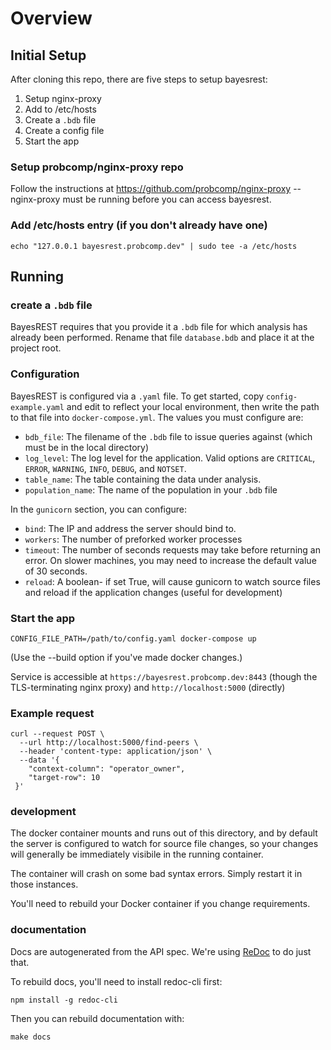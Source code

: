 # Overview

## Initial Setup

After cloning this repo, there are five steps to setup bayesrest:
1. Setup nginx-proxy
1. Add to /etc/hosts
1. Create a `.bdb` file
1. Create a config file
1. Start the app

### Setup probcomp/nginx-proxy repo

Follow the instructions at https://github.com/probcomp/nginx-proxy -- nginx-proxy must be running before you can access bayesrest.

### Add /etc/hosts entry (if you don't already have one)

    echo "127.0.0.1 bayesrest.probcomp.dev" | sudo tee -a /etc/hosts


## Running

### create a `.bdb` file
BayesREST requires that you provide it a `.bdb` file for which analysis has already been performed. Rename that file `database.bdb` and place it at the project root.

### Configuration

BayesREST is configured via a `.yaml` file. To get started, copy `config-example.yaml` and edit to reflect your local environment, then write the path to that file into `docker-compose.yml`. The values you must configure are:

- `bdb_file`: The filename of the `.bdb` file to issue queries against (which must be in the local directory)
- `log_level`: The log level for the application. Valid options are `CRITICAL`, `ERROR`, `WARNING`, `INFO`, `DEBUG`, and `NOTSET`.
- `table_name`: The table containing the data under analysis.
- `population_name`: The name of the population in your `.bdb` file

In the `gunicorn` section, you can configure:

- `bind`: The IP and address the server should bind to.
- `workers`: The number of preforked worker processes
- `timeout`: The number of seconds requests may take before returning an error. On slower machines, you may need to increase the default value of 30 seconds.
- `reload`: A boolean- if set True, will cause gunicorn to watch source files and reload if the application changes (useful for development)

### Start the app

    CONFIG_FILE_PATH=/path/to/config.yaml docker-compose up

(Use the --build option if you've made docker changes.)

Service is accessible at `https://bayesrest.probcomp.dev:8443` (though the TLS-terminating nginx proxy) and `http://localhost:5000` (directly)

### Example request

    curl --request POST \
      --url http://localhost:5000/find-peers \
      --header 'content-type: application/json' \
      --data '{
        "context-column": "operator_owner",
        "target-row": 10
     }'

### development

The docker container mounts and runs out of this directory, and by default the server is configured to watch for source file changes, so your changes will generally be immediately visibile in the running container.

The container will crash on some bad syntax errors. Simply restart it in those instances.

You'll need to rebuild your Docker container if you change requirements.

### documentation

Docs are autogenerated from the API spec. We're using [ReDoc](https://github.com/Rebilly/ReDoc/blob/master/cli/README.md) to do just that.

To rebuild docs, you'll need to install redoc-cli first:

    npm install -g redoc-cli

Then you can rebuild documentation with:

    make docs
